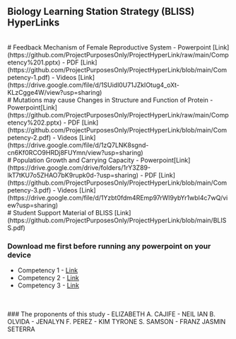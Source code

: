 ## Biology Learning Station Strategy (BLISS) HyperLinks

<br>
# Feedback Mechanism of Female Reproductive System 
- Powerpoint [Link](https://github.com/ProjectPurposesOnly/ProjectHyperLink/raw/main/Competency%201.pptx)
- PDF [Link](https://github.com/ProjectPurposesOnly/ProjectHyperLink/blob/main/Competency-1.pdf)
- Videos [Link](https://drive.google.com/file/d/1SUidl0U71JZkIOtug4_oXt-KLzCgge4W/view?usp=sharing)

<br>
# Mutations may cause Changes in Structure and Function of Protein
- Powerpoint[Link](https://github.com/ProjectPurposesOnly/ProjectHyperLink/raw/main/Competency%202.pptx)
- PDF [Link](https://github.com/ProjectPurposesOnly/ProjectHyperLink/blob/main/Competency-2.pdf)
- Videos [Link](https://drive.google.com/file/d/1zQ7LNK8sgnd-cn6Kf0RCO9HRDj8FUYmn/view?usp=sharing)

<br>
# Population Growth and Carrying Capacity
- Powerpoint[Link](https://drive.google.com/drive/folders/1rY3Z89-lkT7tKU7o5ZHAO7bK9rupk0d-?usp=sharing)
- PDF [Link](https://github.com/ProjectPurposesOnly/ProjectHyperLink/blob/main/Competency-3.pdf)
- Videos [Link](https://drive.google.com/file/d/1Yzbt0fdm4REmp97rWI9ybYr1wbI4c7wQ/view?usp=sharing)

<br>
# Student Support Material of BLISS
[Link](https://github.com/ProjectPurposesOnly/ProjectHyperLink/blob/main/BLISS.pdf)

<br>

### Download me first before running any powerpoint on your device 
- Competency 1 - [Link](https://drive.google.com/drive/folders/13jWPUewKPpepZT5DsljLqbseMHOuiSvS?usp=sharing)
- Competency 2 - [Link](https://drive.google.com/drive/folders/11S5fndxB2kevRMdCRjTyHr771eElG15K?usp=sharing)
- Competency 3 - [Link](https://drive.google.com/drive/folders/1pfoi8p3iIlUjVJmLY8Qk4XsxM6Qn9dkZ?usp=sharing)

<br>
<br>
### The proponents of this study
- ELIZABETH A. CAJIFE 
- NEIL IAN B. OLVIDA 
- JENALYN F. PEREZ
- KIM TYRONE S. SAMSON 
- FRANZ JASMIN SETERRA

